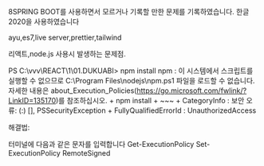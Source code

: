 8SPRING BOOT를 사용하면서 모르거나 기록할 만한 문제를 기록하였습니다.
한글 2020을 사용하였습니다


ayu,es7,live server,prettier,tailwind


리액트,node.js 사용시 발생하는 문제점.

PS C:\vvv\REACT\1\01.DUKUABI> npm install npm : 이 시스템에서 스크립트를 실행할 수 없으므로 C:\Program Files\nodejs\npm.ps1 파일을 로드할 수 없습니다. 자세한 내용은 about_Execution_Policies(https://go.microsoft.com/fwlink/?LinkID=135170)를 참조하십시오. + npm install + ~~~ + CategoryInfo : 보안 오류: (:) [], PSSecurityException + FullyQualifiedErrorId : UnauthorizedAccess

해결법: 

터미널에 다음과 같은 문자를 입력합니다
Get-ExecutionPolicy
Set-ExecutionPolicy RemoteSigned

